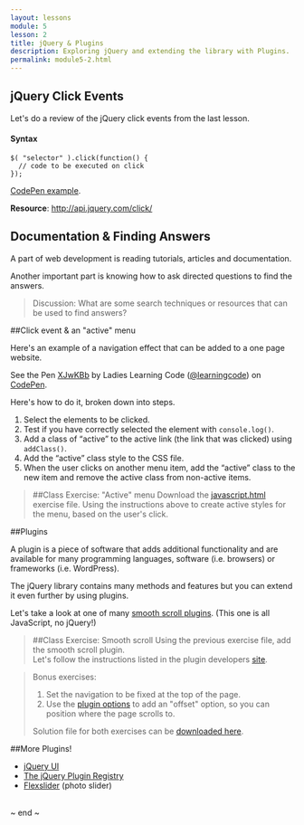 ```yaml
---
layout: lessons
module: 5
lesson: 2
title: jQuery & Plugins
description: Exploring jQuery and extending the library with Plugins.
permalink: module5-2.html
---
```


## jQuery Click Events

Let's do a review of the jQuery click events from the last lesson.

#### Syntax
 
    $( "selector" ).click(function() {
      // code to be executed on click
    });

[CodePen example](http://codepen.io/learningcode/pen/WQYpxG).

**Resource**: <http://api.jquery.com/click/>

## Documentation & Finding Answers

A part of web development is reading tutorials, articles and documentation.  

Another important part is knowing how to ask directed questions to find the answers.

> Discussion: What are some search techniques or resources that can be used to find answers?


##Click event & an "active" menu

Here's an example of a navigation effect that can be added to a one page website.

<p data-height="185" data-theme-id="0" data-slug-hash="XJwKBb" data-default-tab="result" data-user="learningcode" class='codepen'>See the Pen <a href='http://codepen.io/learningcode/pen/XJwKBb/'>XJwKBb</a> by Ladies Learning Code (<a href='http://codepen.io/learningcode'>@learningcode</a>) on <a href='http://codepen.io'>CodePen</a>.</p>
<script async src="http://assets.codepen.io/assets/embed/ei.js"></script>

Here's how to do it, broken down into steps.

1. Select the elements to be clicked. 
1. Test if you have correctly selected the element with `console.log()`.
1. Add a class of “active” to the active link (the link that was clicked) using `addClass()`.
1. Add the “active” class style to the CSS file.
1. When the user clicks on another menu item, add the “active” class to the new item and remove the active class from non-active items.

> ##Class Exercise: "Active" menu
> Download the <a href="exercises/module5/javascript.html" download>javascript.html</a> exercise file.  Using the instructions above to create active styles for the menu, based on the user's click.


##Plugins

A plugin is a piece of software that adds additional functionality and are available for many programming languages, software (i.e. browsers) or frameworks (i.e. WordPress). 

The jQuery library contains many methods and features but you can extend it even further by using plugins.

Let's take a look at one of many [smooth scroll plugins](https://github.com/cferdinandi/smooth-scroll). (This one is all JavaScript, no jQuery!) 


> ##Class Exercise: Smooth scroll
> Using the previous exercise file, add the smooth scroll plugin.  
> Let's follow the instructions listed in the plugin developers [site](https://github.com/cferdinandi/smooth-scroll).

> Bonus exercises:
>
> 1. Set the navigation to be fixed at the top of the page.
> 1. Use the [plugin options](https://github.com/cferdinandi/smooth-scroll#options-and-settings) to add an "offset" option, so you can position where the page scrolls to.
>
> Solution file for both exercises can be [downloaded here](exercises/module5/javascript-solution.zip).



##More Plugins!

* [jQuery UI](https://jqueryui.com/)
* [The jQuery Plugin Registry](https://plugins.jquery.com/)
* [Flexslider](http://www.woothemes.com/flexslider/) (photo slider)

<br>
~ end ~